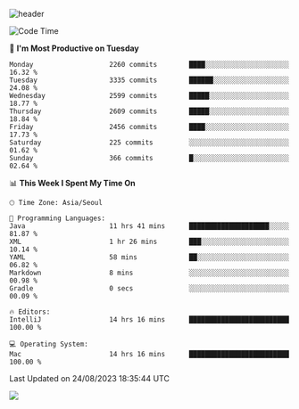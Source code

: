 ![header](https://capsule-render.vercel.app/api?type=Egg&color=timeAuto&height=300&section=header&text=PoPo&fontSize=90&animation=fadeIn)

  <!--START_SECTION:waka-->
![Code Time](http://img.shields.io/badge/Code%20Time-1%2C137%20hrs%2020%20mins-blue)

📅 **I'm Most Productive on Tuesday** 

```text
Monday                   2260 commits        ████░░░░░░░░░░░░░░░░░░░░░   16.32 % 
Tuesday                  3335 commits        ██████░░░░░░░░░░░░░░░░░░░   24.08 % 
Wednesday                2599 commits        █████░░░░░░░░░░░░░░░░░░░░   18.77 % 
Thursday                 2609 commits        █████░░░░░░░░░░░░░░░░░░░░   18.84 % 
Friday                   2456 commits        ████░░░░░░░░░░░░░░░░░░░░░   17.73 % 
Saturday                 225 commits         ░░░░░░░░░░░░░░░░░░░░░░░░░   01.62 % 
Sunday                   366 commits         █░░░░░░░░░░░░░░░░░░░░░░░░   02.64 % 
```


📊 **This Week I Spent My Time On** 

```text
🕑︎ Time Zone: Asia/Seoul

💬 Programming Languages: 
Java                     11 hrs 41 mins      ████████████████████░░░░░   81.87 % 
XML                      1 hr 26 mins        ███░░░░░░░░░░░░░░░░░░░░░░   10.14 % 
YAML                     58 mins             ██░░░░░░░░░░░░░░░░░░░░░░░   06.82 % 
Markdown                 8 mins              ░░░░░░░░░░░░░░░░░░░░░░░░░   00.98 % 
Gradle                   0 secs              ░░░░░░░░░░░░░░░░░░░░░░░░░   00.09 % 

🔥 Editors: 
IntelliJ                 14 hrs 16 mins      █████████████████████████   100.00 % 

💻 Operating System: 
Mac                      14 hrs 16 mins      █████████████████████████   100.00 % 
```


 Last Updated on 24/08/2023 18:35:44 UTC
<!--END_SECTION:waka-->



<img src="https://capsule-render.vercel.app/api?type=Egg&color=timeAuto&height=300&section=footer&text=PoPo&fontSize=90&animation=fadeIn&reversal=true" />
